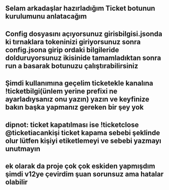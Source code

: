 ## Selam arkadaşlar hazırladığım Ticket botunun kurulumunu anlatacağım


## Config dosyasını açıyorsunuz girisbilgisi.jsonda ki tırnaklara tokeninizi giriyorsunuz sonra config.jsona girip ordaki bilgileride dolduruyorsunuz ikisinide tamamladıktan sonra run a basarak botunuzu çalıştırabilirsiniz

## Şimdi kullanımına geçelim ticketekle kanalına !ticketbilgi(ünlem yerine prefixi ne ayarladıysanız onu yazın) yazın ve keyfinize bakın başka yapmanız gereken bir şey yok

## dipnot: ticket kapatılması ise !ticketclose @ticketiacankişi ticket kapama sebebi şeklinde olur lütfen kişiyi etiketlemeyi ve sebebi yazmayı unutmayın
## ek olarak da proje çok çok eskiden yapmışdım şimdi v12ye çevirdim şuan sorunsuz ama  hatalar olabilir

